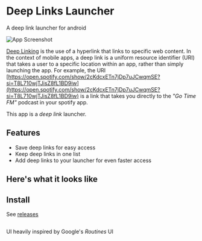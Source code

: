 # Deep Links Launcher
A deep link launcher for android

![App Screenshot]()

[Deep Linking](https://en.wikipedia.org/wiki/Deep_linking) is the use of a hyperlink that links to specific web content. In the context of mobile apps, a deep link is a uniform resource identifier (URI) that takes a user to a specific location within an app, rather than simply launching the app.
For example, the URI [https://open.spotify.com/show/2cKdcxETn7jDp7uJCwqmSE?si=T8L710wjTJisZ8fL1BD9iw](https://open.spotify.com/show/2cKdcxETn7jDp7uJCwqmSE?si=T8L710wjTJisZ8fL1BD9iw) is a link that takes you directly to the *"Go Time FM"* podcast in your spotify app.

This app is a *deep link* launcher.

## Features
- Save deep links for easy access
- Keep deep links in one list
- Add deep links to your launcher for even faster access

## Here's what it looks like
## Install
See [releases](https://github.com/thealamu/deeplinks-launcher/releases)
## 
UI heavily inspired by Google's *Routines* UI
